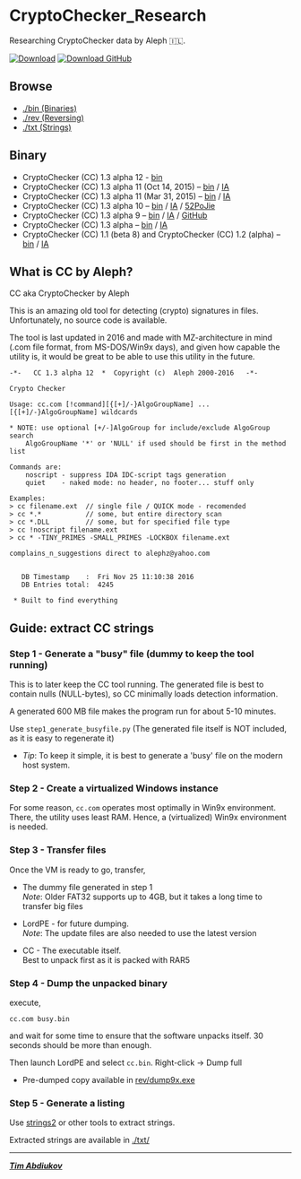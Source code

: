 # CryptoChecker_Research
Researching CryptoChecker data by Aleph 🇮🇱.

[![Download](https://img.shields.io/badge/download-success?style=for-the-badge&logo=windows95&logoColor=black)](http://gazlan.narod.ru/pe/cc/cc.rar)  [![Download GitHub](https://img.shields.io/badge/GitHub-100000?style=for-the-badge&logo=windows95&logoColor=white)](https://github.com/TAbdiukov/CryptoChecker_Research/raw/main/bin/cc.rar)

## Browse

* [./bin (Binaries)](./bin)
* [./rev (Reversing)](./rev)
* [./txt (Strings)](./txt)

## Binary

* CryptoChecker (CC) 1.3 alpha 12 - [bin](./bin/CC_1.3_alpha_12)
* CryptoChecker (CC) 1.3 alpha 11 (Oct 14, 2015) – [bin](./bin/CC_1.3_alpha_11_20151410) / [IA](https://archive.org/details/cc1.3a11)  
* CryptoChecker (CC) 1.3 alpha 11 (Mar 31, 2015) – [bin](./bin/CC_1.3_alpha_11_20150331) / [IA](https://archive.org/details/cryptochecker-1.3-alpha-11-mar-31-2015)  
* CryptoChecker (CC) 1.3 alpha 10 – [bin](./bin/CC_1.3_alpha_10) / [IA](https://archive.org/details/cc13a10) / [52PoJie](https://www.52pojie.cn/thread-310517-1-1.html)  
* CryptoChecker (CC) 1.3 alpha 9 – [bin](./bin/CC_1.3_alpha_9) / [IA](https://archive.org/details/CC1.3A9) / [GitHub](https://github.com/nihilus/IDA-CC)  
* CryptoChecker (CC) 1.3 alpha – [bin](./bin/CC_1.3_alpha) / [IA](https://archive.org/details/cc1.13a)  
* CryptoChecker (CC) 1.1 (beta 8) and CryptoChecker (CC) 1.2 (alpha) – [bin](./bin/CC_1.1_(beta_8)_and_CC_1.2_(alpha)) / [IA](https://archive.org/details/cc12a_and_cc11b8)

## What is CC by Aleph?

CC aka CryptoChecker by Aleph

This is an amazing old tool for detecting (crypto) signatures in files. Unfortunately, no source code is available.

The tool is last updated in 2016 and made with MZ-architecture in mind (.com file format, from MS-DOS/Win9x days), and given how capable the utility is, it would be great to be able to use this utility in the future.

```
-*-   CC 1.3 alpha 12  *  Copyright (c)  Aleph 2000-2016   -*-

Crypto Checker

Usage: cc.com [!command][{[+]/-}AlgoGroupName] ... [{[+]/-}AlgoGroupName] wildcards

* NOTE: use optional [+/-]AlgoGroup for include/exclude AlgoGroup search
	AlgoGroupName '*' or 'NULL' if used should be first in the method list

Commands are:
	noscript - suppress IDA IDC-script tags generation
	quiet    - naked mode: no header, no footer... stuff only

Examples:
> cc filename.ext  // single file / QUICK mode - recomended
> cc *.*           // some, but entire directory scan
> cc *.DLL         // some, but for specified file type
> cc !noscript filename.ext
> cc * -TINY_PRIMES -SMALL_PRIMES -LOCKBOX filename.ext

complains_n_suggestions direct to alephz@yahoo.com


   DB Timestamp    :  Fri Nov 25 11:10:38 2016
   DB Entries total:  4245

 * Built to find everything
```

## Guide: extract CC strings

### Step 1 - Generate a "busy" file (dummy to keep the tool running)

This is to later keep the CC tool running. The generated file is best to contain nulls (NULL-bytes), so CC minimally loads detection information. 

A generated 600 MB file makes the program run for about 5-10 minutes.

Use `step1_generate_busyfile.py` (The generated file itself is NOT included, as it is easy to regenerate it)

* *Tip*: To keep it simple, it is best to generate a 'busy' file on the modern host system.

### Step 2 - Create a virtualized Windows instance

For some reason, `cc.com` operates most optimally in Win9x environment. There, the utility uses least RAM. Hence, a (virtualized) Win9x environment is needed.

### Step 3 - Transfer files

Once the VM is ready to go, transfer,

* The dummy file generated in step 1  
	*Note*: Older FAT32 supports up to 4GB, but it takes a long time to transfer big files

* LordPE - for future dumping.  
	*Note*: The update files are also needed to use the latest version

* CC - The executable itself.  
	Best to unpack first as it is packed with RAR5

### Step 4 - Dump the unpacked binary

execute,  
```
cc.com busy.bin
```

and wait for some time to ensure that the software unpacks itself. 30 seconds should be more than enough.

Then launch LordPE and select `cc.bin`. Right-click → Dump full

* Pre-dumped copy available in [rev/dump9x.exe](rev/dump9x.exe)

### Step 5 - Generate a listing

Use [strings2](https://github.com/glmcdona/strings2) or other tools to extract strings.

Extracted strings are available in [./txt/](./txt)

---------------------------------

***[Tim Abdiukov](https://github.com/TAbdiukov)***
